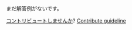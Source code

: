 
まだ解答例がないです。

[コントリビュートしませんか](https://github.com/BFEdev/BFE.dev-solutions/blob/main/quiz/string_ja.md)?  [Contribute guideline](https://github.com/BFEdev/BFE.dev-solutions#how-to-contribute)
